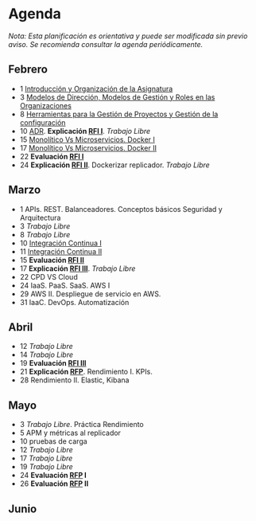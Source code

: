 # Agenda

*Nota: Esta planificación es orientativa y puede ser modificada sin previo aviso. Se recomienda consultar la agenda periódicamente.*

## Febrero

* 1 [Introducción y Organización de la Asignatura](Introduccion.md)
* 3 [Modelos de Dirección, Modelos de Gestión y Roles en las Organizaciones](Organizaciones.md)
* 8 [Herramientas para la Gestión de Proyectos y Gestión de la configuración](Herramientas-Gestion-Proyectos.md)
* 10 [ADR](ADR/README.md). __Explicación [RFI I](RFI/RFI-I.md)__. *Trabajo Libre*
* 15 [Monolítico Vs Microservicios. Docker I](Docker.md)
* 17 [Monolítico Vs Microservicios. Docker II](Docker.md)
* 22 __Evaluación [RFI I](RFI/RFI-I.md)__
* 24 __Explicación [RFI II](RFI/RFI-II.md)__. Dockerizar replicador. *Trabajo Libre*

## Marzo

* 1 APIs. REST. Balanceadores. Conceptos básicos Seguridad y Arquitectura
* 3 *Trabajo Libre*
* 8 *Trabajo Libre*
* 10 [Integración Continua I](Mejora-Continua.md)
* 11 [Integración Continua II](Mejora-Continua.md)
* 15 __Evaluación [RFI II](RFI/RFI-II.md)__
* 17 __Explicación [RFI III](RFI/RFI-III.md)__. *Trabajo Libre*
* 22 CPD VS Cloud
* 24 IaaS. PaaS. SaaS. AWS I
* 29 AWS II. Despliegue de servicio en AWS.
* 31 IaaC. DevOps. Automatización


## Abril

* 12 *Trabajo Libre*
* 14 *Trabajo Libre*
* 19 __Evaluación [RFI III](RFI/RFI-III.md)__
* 21 __Explicación [RFP](RFP/RFP.md)__. Rendimiento I. KPIs.
* 28 Rendimiento II. Elastic, Kibana

## Mayo

* 3 *Trabajo Libre*. Práctica Rendimiento
* 5 APM y métricas al replicador
* 10 pruebas de carga
* 12 *Trabajo Libre*
* 17 *Trabajo Libre*
* 19 *Trabajo Libre*
* 24 __Evaluación [RFP](RFP/RFP.md) I__
* 26 __Evaluación [RFP](RFP/RFP.md) II__

## Junio

